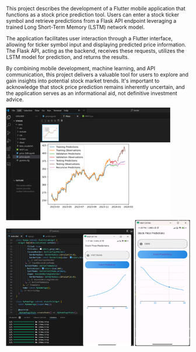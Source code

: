 This project describes the development of a Flutter mobile application that functions as a stock price prediction tool. Users can enter a stock ticker symbol and retrieve predictions from a Flask API endpoint leveraging a trained Long Short-Term Memory (LSTM) network model. 

The application facilitates user interaction through a Flutter interface, allowing for ticker symbol input and displaying predicted price information. The Flask API, acting as the backend, receives these requests, utilizes the LSTM model for prediction, and returns the results. 

By combining mobile development, machine learning, and API communication, this project delivers a valuable tool for users to explore and gain insights into potential stock market trends. It's important to acknowledge that stock price prediction remains inherently uncertain, and the application serves as an informational aid, not definitive investment advice. 

<div>
  <img src="./images/ML.png" alt="Horizontal Image" style="width:450px;vertical-align:top"/>
  <img src="./images/app.png" alt="Vertical Image" style="width:350px;"/>
  <img src="./images/app2.png" alt="Vertical Image" style="width:150px;"/>
  
</div>
